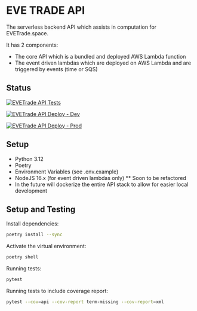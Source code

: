 # EVE TRADE API

The serverless backend API which assists in computation for EVETrade.space.

It has 2 components:

* The core API which is a bundled and deployed AWS Lambda function
* The event driven lambdas which are deployed on AWS Lambda and are triggered by events (time or SQS)

## Status

[![EVETrade API Tests](https://github.com/awhipp/evetrade_api/actions/workflows/evetrade_api_tests.yml/badge.svg)](https://github.com/awhipp/evetrade_api/actions/workflows/evetrade_api_tests.yml)

[![EVETrade API Deploy - Dev](https://github.com/awhipp/evetrade_api/actions/workflows/evetrade_deploy_dev.yml/badge.svg)](https://github.com/awhipp/evetrade_api/actions/workflows/evetrade_deploy_dev.yml)

[![EVETrade API Deploy - Prod](https://github.com/awhipp/evetrade_api/actions/workflows/evetrade_deploy_prod.yml/badge.svg)](https://github.com/awhipp/evetrade_api/actions/workflows/evetrade_deploy_prod.yml)

## Setup

* Python 3.12
* Poetry
* Environment Variables (see .env.example)
* NodeJS 16.x (for event driven lambdas only)
** Soon to be refactored
* In the future will dockerize the entire API stack to allow for easier local development

## Setup and Testing

Install dependencies:

```sh
poetry install --sync
```

Activate the virtual environment:

```sh
poetry shell
```

Running tests:

```sh
pytest
```

Running tests to include coverage report:

```sh
pytest --cov=api --cov-report term-missing --cov-report=xml
```
